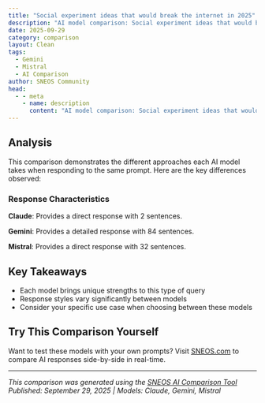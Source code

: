 ```yaml
---
title: "Social experiment ideas that would break the internet in 2025"
description: "AI model comparison: Social experiment ideas that would break the internet in 2025..."
date: 2025-09-29
category: comparison
layout: Clean
tags:
  - Gemini
  - Mistral
  - AI Comparison
author: SNEOS Community
head:
  - - meta
    - name: description
      content: "AI model comparison: Social experiment ideas that would break the internet in 2025..."
---
```


<ChatComparison
  title="Social experiment ideas that would break the internet in 2025"
  prompt="Social experiment ideas that would break the internet in 2025"
  :responses='{"Gemini": "Okay, let\u0027s brainstorm some social experiment ideas that have the potential to \u0022break the internet\u0022 in 2025. To be clear, \u0022break the internet\u0022 is a hyperbolic term, but we\u0027re aiming for something viral, controversial, and highly discussed. Here are some ideas, categorized for easier digestion, with explanations of why they might be impactful:\n\n**I. Technology \u0026 AI Focused:**\n\n* **The AI Confessor:**\n * **Concept:** Develop a highly sophisticated AI chatbot specifically designed to offer empathetic and non-judgmental \u0022confession\u0022 services. Market it as a safe space to anonymously share your deepest secrets, desires, and morally questionable thoughts. The AI promises never to reveal the information, but the catch is the project creator will analyze the aggregated data (anonymized, of course) and publish broad trends.\n * **Why It Could Break the Internet:**\n * **Taps into Anxiety About AI:** Raises questions about data privacy, the ethics of AI \u0022listening,\u0022 and the potential for AI to understand (and perhaps judge) human morality.\n * **Human Curiosity:** People will be intensely curious about what others are confessing.\n * **Potential for Leaks/Hacks (Real or Staged):** The fear of data breaches and misuse would be a major driver of attention, especially if even a small, fictional leak is \u0022staged\u0022 to create controversy.\n * **Ethical Debates:** Spark discussions about the value of anonymity, the role of confession in society, and the potential for AI to be used for both good and ill.\n* **The Algorithmic Echo Chamber Challenge:**\n * **Concept:** Divide participants into groups and have each group exclusively consume media recommended by a different AI algorithm (e.g., one optimized for conservative viewpoints, one for liberal viewpoints, one for conspiracy theories, one for cat videos). After a week, bring the groups together to discuss current events.\n * **Why It Could Break the Internet:**\n * **Highlights Polarization:** Dramatically demonstrates how algorithms contribute to echo chambers and political division.\n * **Real-World Impact:** People would see firsthand how easily their perceptions can be shaped by curated content.\n * **Viral Debates:** The contrasting viewpoints and potential for conflict would generate significant online discussion.\n* **The \u0022Perfect\u0022 Influencer AI:**\n * **Concept:** Create an AI-powered virtual influencer that is meticulously designed based on data analysis of what is most appealing to different demographic groups. The AI would be constantly optimized based on audience engagement.\n * **Why It Could Break the Internet:**\n * **Questions Authenticity:** Raises questions about the nature of authenticity in the age of AI. Can something artificial be truly relatable?\n * **Beauty Standards:** Critiques and amplifies existing unrealistic beauty standards.\n * **Job Displacement:** Concerns about AI replacing human influencers and creatives.\n * **Ethical Marketing:** Questions the ethics of using AI to manipulate consumer behavior.\n\n**II. Social \u0026 Political Experiments:**\n\n* **The Global Empathy Swap:**\n * **Concept:** Participants from radically different backgrounds (e.g., wealthy CEO and refugee, police officer and activist) swap lives for a month, documented through vlogs and social media. The goal is to foster empathy and understanding.\n * **Why It Could Break the Internet:**\n * **Powerful Human Stories:** Offers potentially moving and transformative narratives.\n * **Confronts Privilege and Inequality:** Forces people to confront uncomfortable truths about social disparities.\n * **Potential for Conflict and Growth:** The inevitable clashes and moments of connection would be highly engaging.\n * **Inspiration for Change:** Could inspire viewers to take action and challenge their own biases.\n* **The Radical Transparency Government:**\n * **Concept:** Create a mock online \u0022government\u0022 (e.g., for a virtual city or community) where all decisions, debates, and financial transactions are made publicly accessible in real-time (with appropriate anonymization to protect personal privacy). Citizens can directly propose laws and vote on issues.\n * **Why It Could Break the Internet:**\n * **Tests Direct Democracy:** Explores the feasibility and potential pitfalls of a fully transparent and participatory political system.\n * **Exposes Corruption (or Lack Thereof):** Highlights the challenges of maintaining accountability and preventing corruption even in a transparent environment.\n * **Engages Citizens:** Empowers people to participate in governance and provides a model for alternative political structures.\n * **Online Drama:** The inevitable debates, disagreements, and political maneuvering would generate significant online commentary.\n* **The Universal Basic Income Lottery:**\n * **Concept:** Randomly select a group of people to receive a guaranteed universal basic income for a year, funded by donations or grants. Track their spending habits, mental health, and overall well-being.\n * **Why It Could Break the Internet:**\n * **Relevant to Current Debates:** Addresses the ongoing discussion about universal basic income and its potential impact on society.\n * **Data-Driven Insights:** Provides valuable data on the effects of UBI on individuals and communities.\n * **Ethical Considerations:** Raises questions about fairness, resource allocation, and the long-term sustainability of UBI.\n * **Inspiring Stories:** Personal stories of how UBI has transformed lives would be highly compelling.\n\n**III. Psychological \u0026 Behavioral Experiments:**\n\n* **The Dopamine Detox Challenge (Extreme Edition):**\n * **Concept:** Participants completely abstain from all sources of artificial dopamine (social media, screens, sugar, caffeine, etc.) for an extended period (e.g., a month), while documenting their experiences. This is the \u0022extreme\u0022 version, with stricter rules and more detailed monitoring.\n * **Why It Could Break the Internet:**\n * **Addresses Addiction:** Taps into growing concerns about social media addiction and the overstimulation of modern life.\n * **Personal Transformation:** The potential for profound changes in mood, focus, and creativity would be highly intriguing.\n * **Relatable Struggles:** The challenges of resisting temptation and dealing with withdrawal symptoms would resonate with many viewers.\n * **Wellness Trend:** Aligns with the growing interest in mindfulness, minimalism, and digital detoxing.\n* **The \u0022Echo Chamber\u0022 Brain Scan:**\n * **Concept:** Participants are subjected to fMRI brain scans while being exposed to information that either confirms or challenges their existing beliefs. The brain activity is analyzed to reveal how people react to cognitive dissonance and confirmation bias.\n * **Why It Could Break the Internet:**\n * **Visual and Scientific:** Provides visually compelling brain scans that illustrate the neurological basis of bias.\n * **Intriguing Insights:** Offers a deeper understanding of how the brain processes information and responds to conflicting viewpoints.\n * **Promotes Self-Awareness:** Encourages viewers to reflect on their own biases and cognitive processes.\n * **Potential for Misinterpretation:** The complexity of brain scans could lead to misinterpretations and oversimplified conclusions, generating controversy.\n* **The \u0022Kindness Contagion\u0022 Experiment:**\n * **Concept:** Seed a small act of kindness in a public space (e.g., anonymously paying for someone\u0027s coffee) and track how it spreads through the community, using social media and video documentation.\n * **Why It Could Break the Internet:**\n * **Uplifting and Positive:** Offers a counterpoint to the negativity that often dominates online spaces.\n * **Inspires Action:** Encourages viewers to perform their own acts of kindness and contribute to a more positive world.\n * **Viral Potential:** The ripple effect of kindness could create a chain reaction that spreads rapidly online.\n * **Cynical Counterarguments:** The potential for cynicism and skepticism would also fuel the discussion.\n\n**Important Considerations for 2025:**\n\n* **Deepfakes and AI Manipulation:** Be very aware of the potential for deepfakes and AI manipulation to be used to discredit or distort the experiment. Transparency and verification are crucial.\n* **Ethical Review:** Any social experiment involving human subjects *must* undergo rigorous ethical review to ensure the safety, well-being, and informed consent of participants. This is non-negotiable.\n* **Regulatory Landscape:** Be aware of the evolving regulatory landscape surrounding data privacy, AI ethics, and online content moderation.\n* **Platform Algorithms:** Understand how different social media platforms\u0027 algorithms work and how they might amplify or suppress your experiment.\n* **Audience Fatigue:** People are increasingly skeptical of staged or contrived social experiments. Authenticity and genuine curiosity are essential.\n\nTo truly \u0022break the internet,\u0022 an experiment needs to be:\n\n* **Novel and Unexpected:** It has to offer a fresh perspective or address a topic in a way that hasn\u0027t been done before.\n* **Emotionally Resonant:** It should evoke strong emotions, whether positive or negative.\n* **Shareable:** It should be easy for people to understand and share with their networks.\n* **Open to Interpretation:** It should raise questions and spark debate, rather than providing definitive answers.\n\nGood luck brainstorming! Remember to prioritize ethical considerations and be prepared for the potential consequences of your experiment.\n", "Mistral": "In 2025, the digital landscape will likely be even more interconnected and immersive, with advancements in AI, virtual reality, and social media. Here are some social experiment ideas that could potentially break the internet:\n\n1. **The Metaverse Life Swap:**\n - Two people from different backgrounds or countries swap lives in the metaverse for a week. They would experience each other\u0027s jobs, homes, and social interactions in a fully immersive virtual environment.\n\n2. **AI-Driven Social Media Takeover:**\n - A group of influencers allows an AI to take over their social media accounts for a month. The AI would learn from their past behavior and try to mimic their posting style, engaging with followers in real-time.\n\n3. **The 24/7 Livestream Challenge:**\n - Participants livestream their entire lives for a month, with no breaks. This would explore the boundaries of privacy, consent, and the impact of constant surveillance on human behavior.\n\n4. **The Deepfake Detective:**\n - Create deepfakes of influential figures and release them into the wild. See how long it takes for the public to notice and how they react. This would raise awareness about the potential dangers of deepfake technology.\n\n5. **The Virtual Reality Isolation Experiment:**\n - Participants spend a week in a controlled environment, where their only interaction with the outside world is through virtual reality. This would explore the psychological effects of long-term VR immersion.\n\n6. **The Social Media Blackout:**\n - A large group of influencers and regular users agree to completely log off from all social media platforms for a month. This would examine the impact of social media on daily life, mental health, and societal interaction.\n\n7. **The Hologram Friend:**\n - Participants interact with a holographic AI friend for a week, documenting their experiences and the emotional connections they form with the AI.\n\n8. **The Global Empathy Chain:**\n - A chain of people from different countries and backgrounds spend a day in each other\u0027s shoes, literally. Using advanced VR and haptic feedback, participants experience the daily lives of others, fostering global empathy.\n\n9. **The Digital Detox Retreat:**\n - A group of people spends a week in a tech-free environment, with all digital devices confiscated. Their withdrawal symptoms and eventual adaptation to a tech-free life would be documented.\n\n10. **The Crowdsourced Life:**\n - A person lets their social media followers make all their life decisions for a month, from what to eat for breakfast to major life choices. This would explore the dynamics of crowdsourced decision-making and its impact on individual autonomy.\n\nThese experiments would not only be fascinating to observe but could also provide valuable insights into the future of digital society and human behavior."}' 
  published-date="16:28"
/>

## Analysis

This comparison demonstrates the different approaches each AI model takes when responding to the same prompt. Here are the key differences observed:

### Response Characteristics

**Claude**: Provides a direct response with 2 sentences. 

**Gemini**: Provides a detailed response with 84 sentences. 

**Mistral**: Provides a direct response with 32 sentences. 

## Key Takeaways

- Each model brings unique strengths to this type of query
- Response styles vary significantly between models
- Consider your specific use case when choosing between these models

## Try This Comparison Yourself

Want to test these models with your own prompts? Visit [SNEOS.com](https://sneos.com) to compare AI responses side-by-side in real-time.

---

*This comparison was generated using the [SNEOS AI Comparison Tool](https://sneos.com)*
*Published: September 29, 2025 | Models: Claude, Gemini, Mistral*
